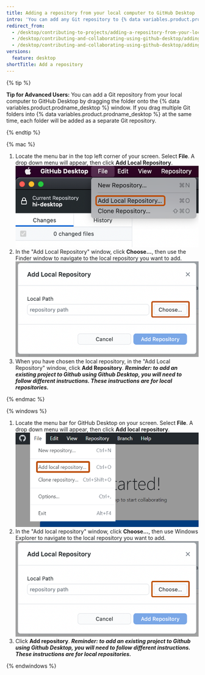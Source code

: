 ```yaml
---
title: Adding a repository from your local computer to GitHub Desktop
intro: 'You can add any Git repository to {% data variables.product.prodname_desktop %}, even if it''s not a {% data variables.product.prodname_dotcom %} repository.'
redirect_from:
  - /desktop/contributing-to-projects/adding-a-repository-from-your-local-computer-to-github-desktop
  - /desktop/contributing-and-collaborating-using-github-desktop/adding-a-repository-from-your-local-computer-to-github-desktop
  - /desktop/contributing-and-collaborating-using-github-desktop/adding-and-cloning-repositories/adding-a-repository-from-your-local-computer-to-github-desktop
versions:
  feature: desktop
shortTitle: Add a repository
---
```

{% tip %}

**Tip for Advanced Users:** You can add a Git repository from your local computer to GitHub Desktop by dragging the folder onto the {% data variables.product.prodname_desktop %} window. If you drag multiple Git folders into {% data variables.product.prodname_desktop %} at the same time, each folder will be added as a separate Git repository.

{% endtip %}

{% mac %}

1. Locate the menu bar in the top left corner of your screen. Select **File**. A drop down menu will appear, then click **Add Local Repository**.
   ![Screenshot of the menu bar on a Mac. The "File" dropdown menu is open, and an option labeled "Add Local Repository" is highlighted with an orange outline.](/assets/images/help/desktop/add-local-repository-mac.png)
2. In the "Add Local Repository" window, click **Choose...**, then use the Finder window to navigate to the local repository you want to add.
   ![Screenshot of the "Add Local Repository" window. Next to the "repository path" field, a button, labeled "Choose", is highlighted with an orange outline.](/assets/images/help/desktop/add-repo-choose-button-mac.png)
3. When you have chosen the local repository, in the "Add Local Repository" window, click **Add Repository**. ***Reminder: to add an existing project to Github using Github Desktop, you will need to follow different instructions. These instructions are for local repositories.***

{% endmac %}

{% windows %}

1. Locate the menu bar for GitHub Desktop on your screen. Select **File**. A drop down menu will appear, then click **Add local repository**.
   ![Screenshot of the menu bar on Windows. The "File" dropdown menu is open, and an option labeled "Add local repository" is highlighted with an orange outline.](/assets/images/help/desktop/add-local-repository-windows.png)
2. In the "Add local repository" window, click **Choose...**, then use Windows Explorer to navigate to the local repository you want to add.
   ![Screenshot of the "Add local repository" window. Next to the "repository path" field, a button, labeled "Choose", is highlighted with an orange outline.](/assets/images/help/desktop/add-repo-choose-button-mac.png)
3. Click **Add repository**. ***Reminder: to add an existing project to Github using Github Desktop, you will need to follow different instructions. These instructions are for local repositories.***

{% endwindows %}

